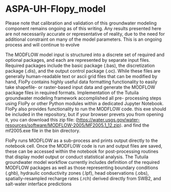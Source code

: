 # ASPA-UH-Flopy_model


Please note that calibration and validation of this groundwater modeling component remains ongoing as of this writing. Any results presented here are not necessarily accurate or representative of reality, due to the need for additional constraint on many of the model
parameters. This is an ongoing process and will continue to evolve

The MODFLOW model input is structured into a discrete set of required and optional
packages, and each are represented by separate input files. Required packages include the
basic package (.bas), the discretization package (.dis), and the output control package (.oc).
While these files are generally human-readable text or ascii grid files that can be modified by
hand, FloPy contains highly useful data formatting functionality to easily take shapefile- or
raster-based input data and generate the MODFLOW package files in required formats.
Implementation of the Tutuila groundwater modeling framework accomplished all pre-
processing steps using FloPy or other Python modules within a dedicated Jupyter Notebook.
FloPy also provides functionality to run the MODFLOW code. this exe should be included in the repository, but if your browser prevets you from opening it, you can download this zip file: (https://water.usgs.gov/water-resources/software/MODFLOW-2005/MF2005.1_12.zip). and find the mf2005.exe file in the bin directory. 

FloPy runs MODFLOW as a sub-process and prints output directly to
the notebook cell. Once the MODFLOW code is run and output files are saved, these can be
accessed within the notebook for post-processing routines that display model output or conduct
statistical analysis. The Tutuila groundwater model workflow currently includes definition of the
required MODFLOW packages as well as those representing boundary conditions (.ghb),
hydraulic conductivity zones (.lpf), head observations (.obs), spatially-resampled recharge rates
(.rch) derived directly from SWB2, and salt-water interface predictions
